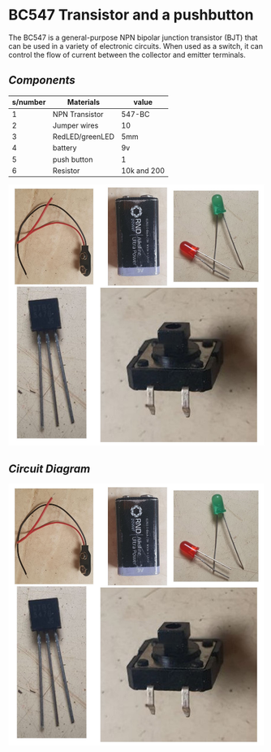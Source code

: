# BC547 Transistor and a pushbutton
The BC547 is a general-purpose NPN bipolar junction transistor (BJT) that can be used in a variety of electronic circuits. When used as a switch, it can control the flow of current between the collector and emitter terminals.

## _Components_


|s/number| Materials | value |
| -------- | -------- | -------- |
| 1|  NPN Transistor  | 547-BC|
| 2| Jumper wires |10 |
| 3| RedLED/greenLED  | 5mm    |
| 4| battery | 9v|
| 5| push button | 1 |
| 6| Resistor    | 10k and 200|

 ![Components for the circuit](/images/Components.jpg)


## _Circuit Diagram_

 ![Circuit](/images/Components.jpg)
